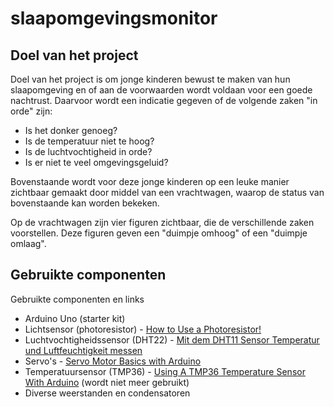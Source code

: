 # slaapomgevingsmonitor

## Doel van het project
Doel van het project is om jonge kinderen bewust te maken van hun slaapomgeving en of aan de voorwaarden wordt voldaan voor een goede nachtrust. Daarvoor wordt een indicatie gegeven of de volgende zaken "in orde" zijn:

- Is het donker genoeg?
- Is de temperatuur niet te hoog?
- Is de luchtvochtigheid in orde?
- Is er niet te veel omgevingsgeluid?

Bovenstaande wordt voor deze jonge kinderen op een leuke manier zichtbaar gemaakt door middel van een vrachtwagen, waarop de status van bovenstaande kan worden bekeken. 

Op de vrachtwagen zijn vier figuren zichtbaar, die de verschillende zaken voorstellen. Deze figuren geven een "duimpje omhoog" of een "duimpje omlaag".

## Gebruikte componenten

Gebruikte componenten en links

- Arduino Uno (starter kit)
- Lichtsensor (photoresistor) - [How to Use a Photoresistor!](https://projecthub.arduino.cc/tropicalbean/how-to-use-a-photoresistor-1143fd)
- Luchtvochtigheidssensor (DHT22) - [Mit dem DHT11 Sensor Temperatur und Luftfeuchtigkeit messen](https://www.makerblog.at/2025/01/dht11-sensor-temperatur-und-luftfeuchtigkeit-messen-update/)
- Servo's - [Servo Motor Basics with Arduino](https://docs.arduino.cc/learn/electronics/servo-motors/)
- Temperatuursensor (TMP36) - [Using A TMP36 Temperature Sensor With Arduino](https://bc-robotics.com/tutorials/using-a-tmp36-temperature-sensor-with-arduino/) (wordt niet meer gebruikt)
- Diverse weerstanden en condensatoren

